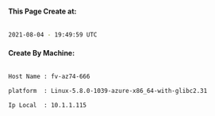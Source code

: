 
   
#### This Page Create at:

```bash

2021-08-04 - 19:49:59 UTC

```

#### Create By Machine:

```bash

Host Name : fv-az74-666

platform  : Linux-5.8.0-1039-azure-x86_64-with-glibc2.31

Ip Local  : 10.1.1.115

```

